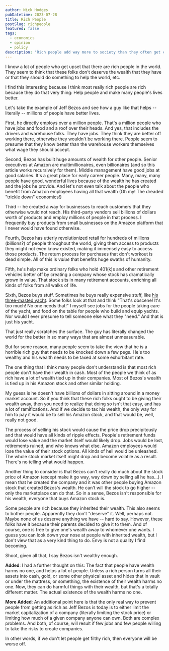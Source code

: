 ```yaml
---
author: Nick Hodges
pubDatetime: 2023-07-28
title: Rich People
postSlug: richpeople
featured: false
tags:
  - economics
  - opinion
  - policy
description: "Rich people add way more to society than they often get credit for"
---
```


I know a lot of people who get upset that there are rich people in the world. They seem to think that these folks don't deserve the wealth that they have or that they should do something to help the world, etc.

I find this interesting because I think most really rich people are rich because they do that very thing: Help people and make many people's lives better.

Let's take the example of Jeff Bezos and see how a guy like that helps -- literally -- millions of people have better lives.

First, he directly employs over a million people. That's a million people who have jobs and food and a roof over their heads. And yes, that includes the drivers and warehouse folks. They have jobs. They think they are better off working there, otherwise they wouldn't be working there. People seem to presume that they know better than the warehouse workers themselves what wage they should accept.

Second, Bezos has built huge amounts of wealth for other people. Senior executives at Amazon are multimillionaires, even billionaires (and so this article works recursively for them). Middle management have good jobs at good salaries. It's a great place for early career people. Many, many, many people have good, wonderful lives because of the wealth he has created and the jobs he provide. And let's not even talk about the people who benefit from Amazon employees having all that wealth (Oh my! The dreaded "trickle down" economics!)

Third -- he created a way for businesses to reach customers that they otherwise would not reach. His third-party vendors sell billions of dollars worth of products and employ millions of people in that process. I frequently buy products from small businesses on the Amazon platform that I never would have found otherwise.

Fourth, Bezos has utterly revolutionized retail for hundreds of millions (billions?) of people throughout the world, giving them access to products they might not even know existed, making it immensely easy to access those products. The return process for purchases that don't workout is dead simple. All of this is _*value*_ that benefits huge swaths of humanity.

Fifth, he's help make ordinary folks who hold 401(k)s and other retirement vehicles better off by creating a company whose stock has dramatically grown in value. That stock sits in many retirement accounts, enriching all kinds of folks from all walks of life.

Sixth, Bezos buys stuff. Sometimes he buys really expensive stuff, like [his three-masted yacht](https://www.nytimes.com/2023/05/19/style/bezos-yacht-koru.html). Some folks look at that and think "That's obscene! It's too much! No one needs that!" I myself see jobs for the people taking care of the yacht, and food on the table for people who build and equip yachts. Nor would I ever presume to tell someone else what they "need." And that is just his yacht.

That just really scratches the surface. The guy has literally changed the world for the better in so many ways that are almost unmeasurable.

But for some reason, many people seem to take the view that he is a horrible rich guy that needs to be knocked down a few pegs. He's too wealthy and his wealth needs to be taxed at some exhorbitant rate.

The one thing that I think many people don't understand is that most rich people don't have their wealth in cash. Most of the people we think of as rich have a lot of wealth tied up in their companies. Most of Bezos's wealth is tied up in his Amazon stock and other similar holding.

My guess is he doesn't have billions of dollars in sitting around in a money market account. So if you think that these rich folks ought to be giving their wealth away, then you need to realize that doing so isn't that easy, and has a lot of ramifications. And if we decide to tax his wealth, the only way for him to pay it would be to sell his Amazon stock, and that would be, well, really not good.

The process of selling his stock would cause the price drop precipitously and that would have all kinds of ripple effects. People's retirement funds would lose value and the market itself would likely drop. Jobs would be lost, retirements ruined, and who knows what else. Amazon employees would lose the value of their stock options. All kinds of hell would be unleashed. The whole stock market itself might drop and become volatile as a result. There's no telling what would happen.

Another thing to consider is that Bezos can't really do much about the stock price of Amazon (except make it go way, way down by selling all he has...). I mean that he created the company and it was other people buying Amazon stock that created Bezos's wealth. He can't will the stock to go higher -- only the marketplace can do that. So in a sense, Bezos isn't responsible for his wealth, everyone that buys Amazon stock is.

Some people are rich because they inherited their wealth. This also seems to bother people. Apparently they don't "deserve" it. Well, perhaps not. Maybe none of us deserve anything we have -- hard to say. However, these folks have it because their parents decided to give it to them. And of course, one is free to give one's wealth away to whomever one wants. I guess you can look down your nose at people with inherited wealth, but I don't view that as a very kind thing to do. Envy is not a quality I find becoming.

Shoot, given all that, I say Bezos isn't wealthy enough.

**Added**: I had a further thought on this: The fact that people have wealth harms no one, and helps a lot of people. Unless a rich person turns all their assets into cash, gold, or some other physical asset and hides that in vault or under the mattress, or something, the existence of their wealth harms no one. Now, they can do harmful things with their wealth, but that's a totally different matter. The actual existence of the wealth harms no one.

**More Added**: An additional point here is that the only real way to prevent people from getting as rich as Jeff Bezos is today is to either limit the market capitalization of a company (literally limiting the stock price) or limiting how much of a given company anyone can own. Both are complex problems. And both, of course, will result if few jobs and few people willing to take the risks to create companies.

In other words, if we don't let people get filthy rich, then everyone will be worse off.
